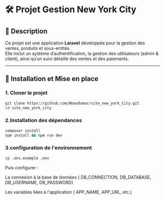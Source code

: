 # 🛠️ Projet Gestion New York City

## 📌 Description
Ce projet est une application **Laravel** développée pour la gestion des ventes, produits et sous-entités.  
Elle inclut un système d’authentification, la gestion des utilisateurs (admin & client), ainsi qu’un suivi détaillé des ventes et des paiements.

---

## 🚀 Installation et Mise en place

### 1. Cloner le projet
```bash
git clone https://github.com/AbouOumar/site_new_york_City.git
cd site_new_york_city 
```
### 2.Installation des dépendances 
```bash
composer install
npm install && npm run dev
```
### 3.configuration de l'environnement 
```bash
cp .env.example .env
```
<p> Puis configurer :

La connexion à la base de données ( DB_CONNECTION, DB_DATABASE, DB_USERNAME, DB_PASSWORD)

Les variables liées à l'application ( APP_NAME, APP_URL, etc.)</p>
